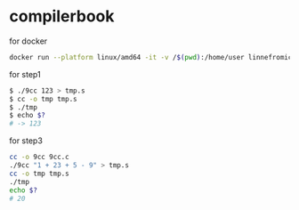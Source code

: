 # compilerbook

for docker
```bash
docker run --platform linux/amd64 -it -v /$(pwd):/home/user linnefromice/sandbox-c-compiler bash
```

for step1
```bash
$ ./9cc 123 > tmp.s
$ cc -o tmp tmp.s
$ ./tmp
$ echo $?
# -> 123
```

for step3
```bash
cc -o 9cc 9cc.c
./9cc "1 + 23 + 5 - 9" > tmp.s
cc -o tmp tmp.s
./tmp
echo $?
# 20
```
